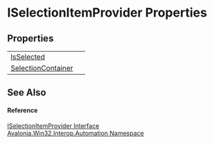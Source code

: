 # ISelectionItemProvider Properties




## Properties
<table>
<tr>
<td><a href="P_Avalonia_Win32_Interop_Automation_ISelectionItemProvider_IsSelected">IsSelected</a></td>
<td> </td>
</tr>
<tr>
<td><a href="P_Avalonia_Win32_Interop_Automation_ISelectionItemProvider_SelectionContainer">SelectionContainer</a></td>
<td> </td>
</tr>
</table>

## See Also


#### Reference
<a href="T_Avalonia_Win32_Interop_Automation_ISelectionItemProvider">ISelectionItemProvider Interface</a>  
<a href="N_Avalonia_Win32_Interop_Automation">Avalonia.Win32.Interop.Automation Namespace</a>  

